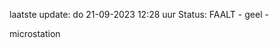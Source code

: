 laatste update: 
do 21-09-2023 12:28   uur 
Status: FAALT - geel - 
<div class="service Y">microstation</div>